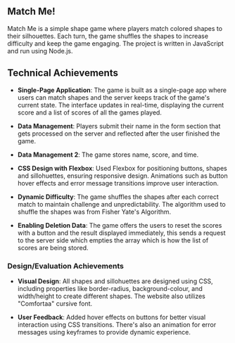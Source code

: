 ## Match Me!
Match Me is a simple shape game where players match colored shapes to their silhouettes. Each turn, the game shuffles the shapes to increase difficulty and keep the game engaging. The project is written in JavaScript and run using Node.js.

## Technical Achievements
- **Single-Page Application**: The game is built as a single-page app where users can match shapes and the server keeps track of the game's current state. The interface updates in real-time, displaying the current score and a list of scores of all the games played.

- **Data Management**: Players submit their name in the form section that gets processed on the server and reflected after the user finished the game.

- **Data Management 2**: The game stores name, score, and time.

- **CSS Design with Flexbox**: Used Flexbox for positioning buttons, shapes and sillohuettes, ensuring responsive design. Animations such as button hover effects and error message transitions improve user interaction.

- **Dynamic Difficulty**: The game shuffles the shapes after each correct match to maintain challenge and unpredictability. The algorithm used to shuffle the shapes was from Fisher Yate's Algorithm.

- **Enabling Deletion Data**: The game offers the users to reset the scores with a button and the result displayed immediately, this sends a request to the server side which empties the array which is how the list of scores are being stored.

### Design/Evaluation Achievements
- **Visual Design**: All shapes and sillohuettes are designed using CSS, including properties like border-radius, background-colour, and width/height to create different shapes. The website also utilizes "Comfortaa" cursive font.

- **User Feedback**: Added hover effects on buttons for better visual interaction using CSS transitions. There's also an animation for error messages using keyframes to provide dynamic experience.
